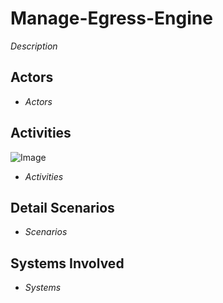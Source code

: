 # Manage-Egress-Engine

_Description_

## Actors

* _Actors_

## Activities

![Image](./UseCases/Manage-Egress-Engine/Activities.png)

* _Activities_

## Detail Scenarios

* _Scenarios_

## Systems Involved

* _Systems_


